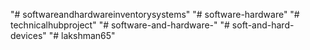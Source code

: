 "# softwareandhardwareinventorysystems" 
"# software-hardware" 
"# technicalhubproject" 
"# software-and-hardware-" 
"# soft-and-hard-devices" 
"# lakshman65" 
